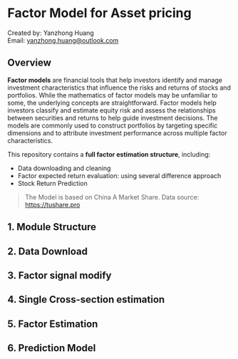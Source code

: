 # Factor Model for Asset pricing

Created by: Yanzhong Huang  
Email: yanzhong.huang@outlook.com

## Overview

**Factor models** are financial tools that help investors identify and manage investment characteristics that 
influence the risks and returns of stocks and portfolios. 
While the mathematics of factor models may be unfamiliar to some, 
the underlying concepts are straightforward. Factor models help investors classify and estimate equity risk and assess the relationships between securities and returns to help guide investment decisions. The models are commonly used to construct portfolios by targeting specific dimensions and to attribute investment performance across multiple factor characteristics.

This repository contains a **full factor estimation structure**, including:

- Data downloading and cleaning
- Factor expected return evaluation: using several difference approach
- Stock Return Prediction

> The Model is based on China A Market Share. Data source: https://tushare.pro

## 1. Module Structure


## 2. Data Download


## 3. Factor signal modify


## 4. Single Cross-section estimation


## 5. Factor Estimation


## 6. Prediction Model
